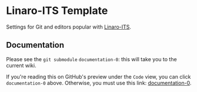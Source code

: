 # Linaro-ITS Template

Settings for Git and editors popular with [Linaro-ITS](https://github.com/linaro-its/).

## Documentation

Please see the `git submodule` `documentation-0`: this will take you to the current wiki.

If you're reading this on GitHub's preview under the `Code` view, you can click `documentation-0` above. Otherwise, you must use this link: [documentation-0](https://github.com/morancj/documentation-0/wiki).
